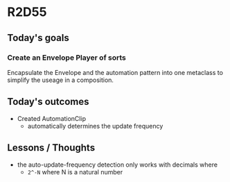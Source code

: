 # R2D55

## Today's goals

### Create an Envelope Player of sorts
Encapsulate the Envelope and the automation pattern into one metaclass to simplify the useage in a composition.

## Today's outcomes
- Created AutomationClip
  - automatically determines the update frequency

## Lessons / Thoughts
- the auto-update-frequency detection only works with decimals where
  - `2^-N` where N is a natural number
